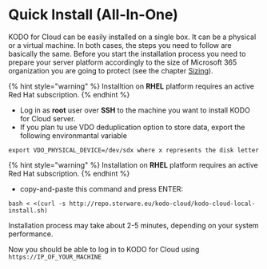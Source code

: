 # Quick Install \(All-In-One\)

KODO for Cloud can be easily installed on a single box. It can be a physical or a virtual machine. In both cases, the steps you need to follow are basically the same. Before you start the installation process you need to prepare your server platform accordingly to the size of Microsoft 365 organization you are going to protect \(see the chapter [Sizing](../planning/sizing/)\).

{% hint style="warning" %}
Installtion on **RHEL** platform requires an active Red Hat subscription.
{% endhint %}

* Log in as **root** user over **SSH** to the machine you want to install KODO for Cloud server.
* If you plan tu use VDO deduplication option to store data, export the following environmantal variable

```text
export VDO_PHYSICAL_DEVICE=/dev/sdx where x represents the disk letter
```

{% hint style="warning" %}
Installation on **RHEL** platform requires an active Red Hat subscription.
{% endhint %}

* copy-and-paste this command and press ENTER:

```text
bash < <(curl -s http://repo.storware.eu/kodo-cloud/kodo-cloud-local-install.sh)
```

Installation process may take about 2-5 minutes, depending on your system performance.

Now you should be able to log in to KODO for Cloud using `https://IP_OF_YOUR_MACHINE`

